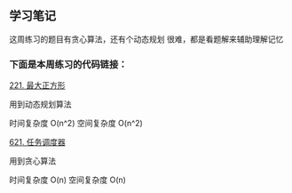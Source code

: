 ## 学习笔记

这周练习的题目有贪心算法，还有个动态规划
很难，都是看题解来辅助理解记忆

### 下面是本周练习的代码链接：

[221. 最大正方形](../src/main/java/week6/maximalSquare/Solution.java)

用到动态规划算法

时间复杂度 O(n^2)
空间复杂度 O(n^2)

[621. 任务调度器](../src/main/java/week6/taskScheduler/Solution.java)

用到贪心算法

时间复杂度 O(n)
空间复杂度 O(n)